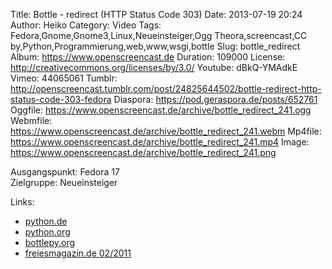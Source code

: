 Title: Bottle - redirect (HTTP Status Code 303)
Date: 2013-07-19 20:24
Author: Heiko
Category: Video
Tags: Fedora,Gnome,Gnome3,Linux,Neueinsteiger,Ogg Theora,screencast,CC by,Python,Programmierung,web,www,wsgi,bottle
Slug: bottle_redirect
Album: https://www.openscreencast.de
Duration: 109000
License: http://creativecommons.org/licenses/by/3.0/
Youtube: dBkQ-YMAdkE
Vimeo: 44065061
Tumblr: http://openscreencast.tumblr.com/post/24825644502/bottle-redirect-http-status-code-303-fedora
Diaspora: https://pod.geraspora.de/posts/652761
Oggfile: https://www.openscreencast.de/archive/bottle_redirect_241.ogg
Webmfile: https://www.openscreencast.de/archive/bottle_redirect_241.webm
Mp4file: https://www.openscreencast.de/archive/bottle_redirect_241.mp4
Image: https://www.openscreencast.de/archive/bottle_redirect_241.png

Ausgangspunkt: Fedora 17  
Zielgruppe: Neueinsteiger  

Links:

  * [python.de](http://www.python.de "Link zu Python.de")
  * [python.org](http://www.python.org "Link zu Python.org")
  * [bottlepy.org](http://bottlepy.org "Link zu bottlepy.org")
  * [freiesmagazin.de 02/2011](http://www.freiesmagazin.de/freiesMagazin-2011-02 "Link zu freiesmagazin.de")

